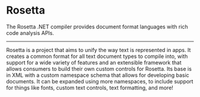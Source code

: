 # Rosetta

The Rosetta .NET compiler provides document format languages with rich code analysis APIs.

---

Rosetta is a project that aims to unify the way text is represented in apps. It creates a common format for all text document types to compile into, with support for a wide variety of features and an extensible framework that allows consumers to build their own custom controls for Rosetta. Its base is in XML with a custom namespace schema that allows for developing basic documents. It can be expanded using more namespaces, to include support for things like fonts, custom text controls, text formatting, and more!
